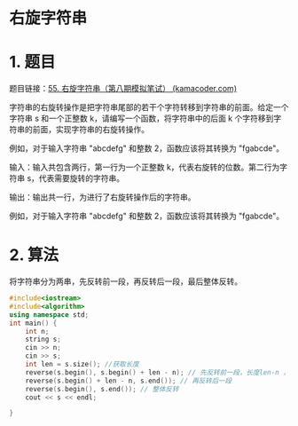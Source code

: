 # 右旋字符串

# 1. 题目

题目链接：[55. 右旋字符串（第八期模拟笔试） (kamacoder.com)](https://kamacoder.com/problempage.php?pid=1065 "55. 右旋字符串（第八期模拟笔试） (kamacoder.com)")

字符串的右旋转操作是把字符串尾部的若干个字符转移到字符串的前面。给定一个字符串 s 和一个正整数 k，请编写一个函数，将字符串中的后面 k 个字符移到字符串的前面，实现字符串的右旋转操作。

例如，对于输入字符串 "abcdefg" 和整数 2，函数应该将其转换为 "fgabcde"。

输入：输入共包含两行，第一行为一个正整数 k，代表右旋转的位数。第二行为字符串 s，代表需要旋转的字符串。

输出：输出共一行，为进行了右旋转操作后的字符串。

例如，对于输入字符串 "abcdefg" 和整数 2，函数应该将其转换为 "fgabcde"。

# 2. 算法

将字符串分为两串，先反转前一段，再反转后一段，最后整体反转。

```c++
#include<iostream>
#include<algorithm>
using namespace std;
int main() {
    int n;
    string s;
    cin >> n;
    cin >> s;
    int len = s.size(); //获取长度
    reverse(s.begin(), s.begin() + len - n); // 先反转前一段，长度len-n ，注意这里是和版本一的区别
    reverse(s.begin() + len - n, s.end()); // 再反转后一段
    reverse(s.begin(), s.end()); // 整体反转
    cout << s << endl;

}
```
